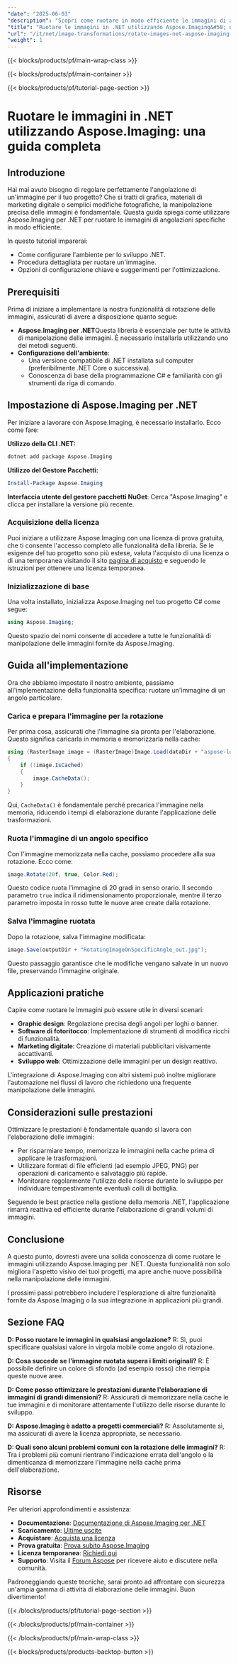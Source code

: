 ```yaml
---
"date": "2025-06-03"
"description": "Scopri come ruotare in modo efficiente le immagini di angoli specifici utilizzando Aspose.Imaging per .NET. Questa guida dettagliata include suggerimenti per la configurazione, l'implementazione e l'ottimizzazione."
"title": "Ruotare le immagini in .NET utilizzando Aspose.Imaging&#58; una guida completa"
"url": "/it/net/image-transformations/rotate-images-net-aspose-imaging-guide/"
"weight": 1
---
```


{{< blocks/products/pf/main-wrap-class >}}

{{< blocks/products/pf/main-container >}}

{{< blocks/products/pf/tutorial-page-section >}}
# Ruotare le immagini in .NET utilizzando Aspose.Imaging: una guida completa

## Introduzione

Hai mai avuto bisogno di regolare perfettamente l'angolazione di un'immagine per il tuo progetto? Che si tratti di grafica, materiali di marketing digitale o semplici modifiche fotografiche, la manipolazione precisa delle immagini è fondamentale. Questa guida spiega come utilizzare Aspose.Imaging per .NET per ruotare le immagini di angolazioni specifiche in modo efficiente.

In questo tutorial imparerai:
- Come configurare l'ambiente per lo sviluppo .NET.
- Procedura dettagliata per ruotare un'immagine.
- Opzioni di configurazione chiave e suggerimenti per l'ottimizzazione.

## Prerequisiti

Prima di iniziare a implementare la nostra funzionalità di rotazione delle immagini, assicurati di avere a disposizione quanto segue:

- **Aspose.Imaging per .NET**Questa libreria è essenziale per tutte le attività di manipolazione delle immagini. È necessario installarla utilizzando uno dei metodi seguenti.
- **Configurazione dell'ambiente**:
  - Una versione compatibile di .NET installata sul computer (preferibilmente .NET Core o successiva).
  - Conoscenza di base della programmazione C# e familiarità con gli strumenti da riga di comando.

## Impostazione di Aspose.Imaging per .NET

Per iniziare a lavorare con Aspose.Imaging, è necessario installarlo. Ecco come fare:

**Utilizzo della CLI .NET:**

```bash
dotnet add package Aspose.Imaging
```

**Utilizzo del Gestore Pacchetti:**

```powershell
Install-Package Aspose.Imaging
```

**Interfaccia utente del gestore pacchetti NuGet**: Cerca "Aspose.Imaging" e clicca per installare la versione più recente.

### Acquisizione della licenza

Puoi iniziare a utilizzare Aspose.Imaging con una licenza di prova gratuita, che ti consente l'accesso completo alle funzionalità della libreria. Se le esigenze del tuo progetto sono più estese, valuta l'acquisto di una licenza o di una temporanea visitando il sito [pagina di acquisto](https://purchase.aspose.com/buy) e seguendo le istruzioni per ottenere una licenza temporanea.

### Inizializzazione di base

Una volta installato, inizializza Aspose.Imaging nel tuo progetto C# come segue:

```csharp
using Aspose.Imaging;
```

Questo spazio dei nomi consente di accedere a tutte le funzionalità di manipolazione delle immagini fornite da Aspose.Imaging.

## Guida all'implementazione

Ora che abbiamo impostato il nostro ambiente, passiamo all'implementazione della funzionalità specifica: ruotare un'immagine di un angolo particolare.

### Carica e prepara l'immagine per la rotazione

Per prima cosa, assicurati che l'immagine sia pronta per l'elaborazione. Questo significa caricarla in memoria e memorizzarla nella cache:

```csharp
using (RasterImage image = (RasterImage)Image.Load(dataDir + "aspose-logo.jpg"))
{
    if (!image.IsCached)
    {
        image.CacheData();
    }
}
```

Qui, `CacheData()` è fondamentale perché precarica l'immagine nella memoria, riducendo i tempi di elaborazione durante l'applicazione delle trasformazioni.

### Ruota l'immagine di un angolo specifico

Con l'immagine memorizzata nella cache, possiamo procedere alla sua rotazione. Ecco come:

```csharp
image.Rotate(20f, true, Color.Red);
```

Questo codice ruota l'immagine di 20 gradi in senso orario. Il secondo parametro `true` indica il ridimensionamento proporzionale, mentre il terzo parametro imposta in rosso tutte le nuove aree create dalla rotazione.

### Salva l'immagine ruotata

Dopo la rotazione, salva l'immagine modificata:

```csharp
image.Save(outputDir + "RotatingImageOnSpecificAngle_out.jpg");
```

Questo passaggio garantisce che le modifiche vengano salvate in un nuovo file, preservando l'immagine originale.

## Applicazioni pratiche

Capire come ruotare le immagini può essere utile in diversi scenari:

- **Graphic design**: Regolazione precisa degli angoli per loghi o banner.
- **Software di fotoritocco**: Implementazione di strumenti di modifica ricchi di funzionalità.
- **Marketing digitale**: Creazione di materiali pubblicitari visivamente accattivanti.
- **Sviluppo web**: Ottimizzazione delle immagini per un design reattivo.

L'integrazione di Aspose.Imaging con altri sistemi può inoltre migliorare l'automazione nei flussi di lavoro che richiedono una frequente manipolazione delle immagini.

## Considerazioni sulle prestazioni

Ottimizzare le prestazioni è fondamentale quando si lavora con l'elaborazione delle immagini:

- Per risparmiare tempo, memorizza le immagini nella cache prima di applicare le trasformazioni.
- Utilizzare formati di file efficienti (ad esempio JPEG, PNG) per operazioni di caricamento e salvataggio più rapide.
- Monitorare regolarmente l'utilizzo delle risorse durante lo sviluppo per individuare tempestivamente eventuali colli di bottiglia.

Seguendo le best practice nella gestione della memoria .NET, l'applicazione rimarrà reattiva ed efficiente durante l'elaborazione di grandi volumi di immagini.

## Conclusione

A questo punto, dovresti avere una solida conoscenza di come ruotare le immagini utilizzando Aspose.Imaging per .NET. Questa funzionalità non solo migliora l'aspetto visivo dei tuoi progetti, ma apre anche nuove possibilità nella manipolazione delle immagini.

I prossimi passi potrebbero includere l'esplorazione di altre funzionalità fornite da Aspose.Imaging o la sua integrazione in applicazioni più grandi.

## Sezione FAQ

**D: Posso ruotare le immagini in qualsiasi angolazione?**
R: Sì, puoi specificare qualsiasi valore in virgola mobile come angolo di rotazione.

**D: Cosa succede se l'immagine ruotata supera i limiti originali?**
R: È possibile definire un colore di sfondo (ad esempio rosso) che riempia queste nuove aree.

**D: Come posso ottimizzare le prestazioni durante l'elaborazione di immagini di grandi dimensioni?**
R: Assicurati di memorizzare nella cache le tue immagini e di monitorare attentamente l'utilizzo delle risorse durante lo sviluppo.

**D: Aspose.Imaging è adatto a progetti commerciali?**
R: Assolutamente sì, ma assicurati di avere la licenza appropriata, se necessario. 

**D: Quali sono alcuni problemi comuni con la rotazione delle immagini?**
R: Tra i problemi più comuni rientrano l'indicazione errata dell'angolo o la dimenticanza di memorizzare l'immagine nella cache prima dell'elaborazione.

## Risorse

Per ulteriori approfondimenti e assistenza:

- **Documentazione**: [Documentazione di Aspose.Imaging per .NET](https://reference.aspose.com/imaging/net/)
- **Scaricamento**: [Ultime uscite](https://releases.aspose.com/imaging/net/)
- **Acquistare**: [Acquista una licenza](https://purchase.aspose.com/buy)
- **Prova gratuita**: [Prova subito Aspose.Imaging](https://releases.aspose.com/imaging/net/)
- **Licenza temporanea**: [Richiedi qui](https://purchase.aspose.com/temporary-license/)
- **Supporto**: Visita il [Forum Aspose](https://forum.aspose.com/c/imaging/10) per ricevere aiuto e discutere nella comunità.

Padroneggiando queste tecniche, sarai pronto ad affrontare con sicurezza un'ampia gamma di attività di elaborazione delle immagini. Buon divertimento!

{{< /blocks/products/pf/tutorial-page-section >}}

{{< /blocks/products/pf/main-container >}}

{{< /blocks/products/pf/main-wrap-class >}}

{{< blocks/products/products-backtop-button >}}